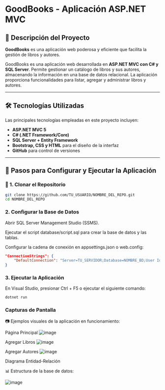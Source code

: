 # GoodBooks - Aplicación ASP.NET MVC

## 🚀 Descripción del Proyecto

**GoodBooks** es una aplicación web poderosa y eficiente que facilita la gestión de libros y autores.

GoodBooks es una aplicación web desarrollada en **ASP.NET MVC con C# y SQL Server**. Permite gestionar un catálogo de libros y sus autores, almacenando la información en una base de datos relacional. La aplicación proporciona funcionalidades para listar, agregar y administrar libros y autores.

---

## 🛠 Tecnologías Utilizadas

Las principales tecnologías empleadas en este proyecto incluyen:

- **ASP.NET MVC 5**
- **C# (.NET Framework/Core)**
- **SQL Server + Entity Framework**
- **Bootstrap, CSS y HTML** para el diseño de la interfaz
- **GitHub** para control de versiones

---

## 📌 Pasos para Configurar y Ejecutar la Aplicación

### 🔹 1. Clonar el Repositorio

```bash
git clone https://github.com/TU_USUARIO/NOMBRE_DEL_REPO.git
cd NOMBRE_DEL_REPO
```

###  2. Configurar la Base de Datos

Abrir SQL Server Management Studio (SSMS).

Ejecutar el script database/script.sql para crear la base de datos y las tablas.

Configurar la cadena de conexión en appsettings.json o web.config:

```json
"ConnectionStrings": {
    "DefaultConnection": "Server=TU_SERVIDOR;Database=NOMBRE_BD;User Id=TU_USUARIO;Password=TU_PASSWORD;"
}
```

### 3. Ejecutar la Aplicación

En Visual Studio, presionar Ctrl + F5 o ejecutar el siguiente comando:
```bash
dotnet run
```
### Capturas de Pantalla

📷 Ejemplos visuales de la aplicación en funcionamiento:

Página Principal
![image](https://github.com/user-attachments/assets/660bce8c-84fa-440e-b3d5-e6b20f2110f5)

Agregar Libros
![image](https://github.com/user-attachments/assets/c70edd14-5fdd-4b68-b778-491f6b935036)

Agregar Autores
![image](https://github.com/user-attachments/assets/89e21d6e-581b-44f5-9b9c-d4224e863393)

Diagrama Entidad-Relación

📊 Estructura de la base de datos:


![image](https://github.com/user-attachments/assets/1c9ca4f8-eae0-4c73-8068-0a96c7d6ad5f)





